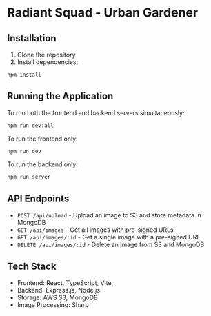 # Radiant Squad - Urban Gardener

## Installation

1. Clone the repository
2. Install dependencies:

```bash
npm install
```

## Running the Application

To run both the frontend and backend servers simultaneously:

```bash
npm run dev:all
```

To run the frontend only:

```bash
npm run dev
```

To run the backend only:

```bash
npm run server
```

## API Endpoints

- `POST /api/upload` - Upload an image to S3 and store metadata in MongoDB
- `GET /api/images` - Get all images with pre-signed URLs
- `GET /api/images/:id` - Get a single image with a pre-signed URL
- `DELETE /api/images/:id` - Delete an image from S3 and MongoDB

## Tech Stack

- Frontend: React, TypeScript, Vite,
- Backend: Express.js, Node.js
- Storage: AWS S3, MongoDB
- Image Processing: Sharp
